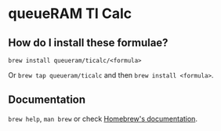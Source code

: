 # queueRAM TI Calc

## How do I install these formulae?
`brew install queueram/ticalc/<formula>`

Or `brew tap queueram/ticalc` and then `brew install <formula>`.

## Documentation
`brew help`, `man brew` or check [Homebrew's documentation](https://docs.brew.sh).
